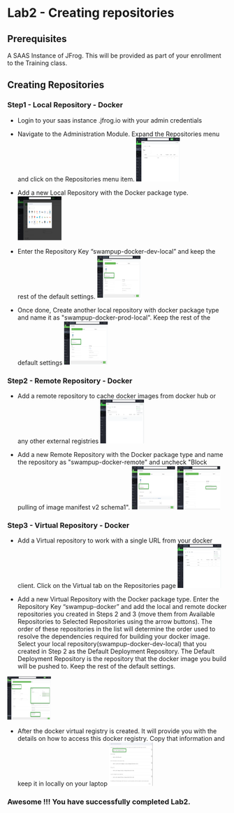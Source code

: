 # Lab2 - Creating repositories

## Prerequisites
A SAAS Instance of JFrog. This will be provided as part of your enrollment to the Training class.

## Creating Repositories

### Step1 - Local Repository - Docker

- Login to your saas instance <XXXXX>.jfrog.io with  your admin credentials
- Navigate to the Administration Module. Expand the Repositories menu and click on the Repositories menu item.
  <img src="/SU-113-Jfrog-Artifactory-Essentials/Lab2/images/repository.png" alt="Repositories tab" style="height: 100px; width:100px;"/>
  
- Add a new Local Repository with the Docker package type.
  <img src="/SU-113-Jfrog-Artifactory-Essentials/Lab2/images/choose-docker.png" alt="choose-docker-package tab" style="height: 100px; width:100px;"/>

- Enter the Repository Key “swampup-docker-dev-local” and keep the rest of the default settings.
  <img src="/SU-113-Jfrog-Artifactory-Essentials/Lab2/images/docker-dev-local.png" alt="mame the repo" style="height: 100px; width:100px;"/>

- Once done, Create another local repository with docker package type and name it as "swampup-docker-prod-local". Keep the rest of the default settings
  <img src="/SU-113-Jfrog-Artifactory-Essentials/Lab2/images/docker-prod-local.png" alt="mame the repo" style="height: 100px; width:100px;"/>


### Step2 - Remote Repository - Docker

-  Add a remote repository to cache docker images from docker hub or any other external registries
   <img src="/SU-113-Jfrog-Artifactory-Essentials/Lab2/images/remote-repo.png" alt="Remote repo" style="height: 100px; width:100px;"/>
   
-  Add a new Remote Repository with the Docker package type and name the repository as "swampup-docker-remote" and uncheck "Block pulling of image manifest v2 schema1".
   <img src="/SU-113-Jfrog-Artifactory-Essentials/Lab2/images/docker-remote.png" alt="mame the repo" style="height: 100px; width:100px;"/>
   <img src="/SU-113-Jfrog-Artifactory-Essentials/Lab2/images/block-pull.png" alt="unblock" style="height: 100px; width:100px;"/>
### Step3 - Virtual  Repository - Docker

-  Add a Virtual repository to work with a single URL from your docker client. Click on the Virtual tab on the Repositories page
   <img src="/SU-113-Jfrog-Artifactory-Essentials/Lab2/images/virtual-repo.png" alt="Virtual repo" style="height: 100px; width:100px;"/>
   
-   Add a new Virtual Repository with the Docker package type. Enter the Repository Key “swampup-docker” and add the local and remote docker repositories you created in Steps 2 and 3 (move them from Available Repositories to Selected Repositories using the arrow buttons). The order of these repositories in the list will determine the order used to resolve the dependencies required for building your docker image. Select your local repository(swampup-docker-dev-local) that you created in Step 2 as the Default Deployment Repository. The Default Deployment Repository is the repository that the docker image you build will be pushed to. Keep the rest of the default settings.
   <img src="/SU-113-Jfrog-Artifactory-Essentials/Lab2/images/docker-virtual.png" alt="mame the repo" style="height: 100px; width:100px;"/>
    
- After the docker virtual registry is created. It will provide you with the details on how to access this docker registry. Copy that information and keep it in locally on your laptop
  <img src="/SU-113-Jfrog-Artifactory-Essentials/Lab2/images/docker-command-display.png" alt="docker commands" style="height: 100px; width:100px;"/>


### Awesome !!! You have successfully completed Lab2.


